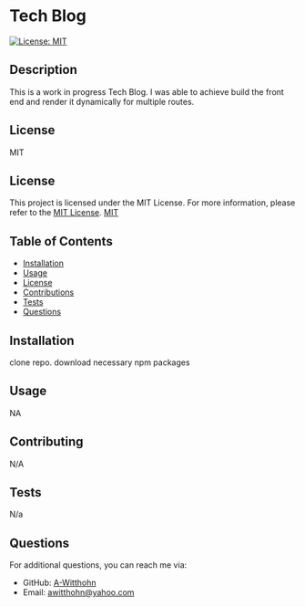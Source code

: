 # Tech Blog

 [![License: MIT](https://img.shields.io/badge/License-MIT-yellow.svg)](https://opensource.org/licenses/MIT)

## Description
This is a work in progress Tech Blog. I was able to achieve build the front end and render it dynamically for multiple routes. 

## License
MIT
## License

This project is licensed under the MIT License. For more information, please refer to the [MIT License](https://opensource.org/licenses/MIT).
[MIT](https://opensource.org/licenses/MIT)



## Table of Contents
- [Installation](#installation)
- [Usage](#usage)
- [License](#license)
- [Contributions](#contributions)
- [Tests](#tests)
- [Questions](#questions)

## Installation
clone repo. download necessary npm packages

## Usage
NA


## Contributing
N/A

## Tests
N/a

## Questions
For additional questions, you can reach me via:
- GitHub: [A-Witthohn](https://github.com/A-Witthohn)
- Email: awitthohn@yahoo.com
